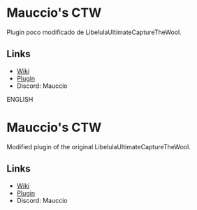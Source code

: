 # Mauccio's CTW
Plugin poco modificado de LibelulaUltimateCaptureTheWool.
## Links
- [Wiki](https://lovesaura1170.gitbook.io/mauccio-ctw)
- [Plugin](https://www.spigotmc.org/resources/mauccios-ctw-a-capture-the-wool-plugin.108310/)
- Discord: Mauccio

ENGLISH

# Mauccio's CTW
Modified plugin of the original LibelulaUltimateCaptureTheWool.
## Links
- [Wiki](https://lovesaura1170.gitbook.io/mauccio-ctw)
- [Plugin](https://www.spigotmc.org/resources/mauccios-ctw-a-capture-the-wool-plugin.108310/)
- Discord: Mauccio

